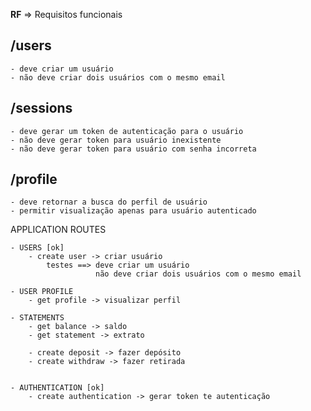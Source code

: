 **RF** => Requisitos funcionais



## /users
    - deve criar um usuário
    - não deve criar dois usuários com o mesmo email

## /sessions
    - deve gerar um token de autenticação para o usuário
    - não deve gerar token para usuário inexistente
    - não deve gerar token para usuário com senha incorreta

## /profile
    - deve retornar a busca do perfil de usuário
    - permitir visualização apenas para usuário autenticado  

APPLICATION ROUTES

    - USERS [ok]
        - create user -> criar usuário
            testes ==> deve criar um usuário
                       não deve criar dois usuários com o mesmo email

    - USER PROFILE
        - get profile -> visualizar perfil

    - STATEMENTS
        - get balance -> saldo
        - get statement -> extrato

        - create deposit -> fazer depósito
        - create withdraw -> fazer retirada


    - AUTHENTICATION [ok]
        - create authentication -> gerar token te autenticação
